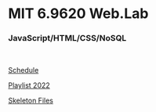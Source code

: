 # MIT 6.9620 Web.Lab

### JavaScript/HTML/CSS/NoSQL

<br/>

[Schedule](https://weblab.mit.edu/schedule/)

[Playlist 2022](https://www.youtube.com/watch?v=e3fxgPk7LlI&list=PLVAxjdyIU8_yqvJgapSX0b5eTlp2zfnMv&index=4) 

[Skeleton Files](https://github.com/weblab-workshops)

